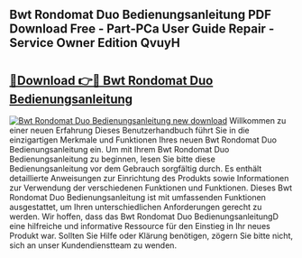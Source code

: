 ## Bwt Rondomat Duo Bedienungsanleitung PDF Download Free - Part-PCa User Guide Repair - Service Owner Edition QvuyH

# <h2><a href="http://df3pxt.blite.top/?on=Bwt+Rondomat+Duo+Bedienungsanleitung">🔗Download 👉🔴 Bwt Rondomat Duo Bedienungsanleitung</a></h2>

[![Bwt Rondomat Duo Bedienungsanleitung new download](https://i.imgur.com/lujVjoI.png)](http://df3pxt.blite.top/?on=Bwt+Rondomat+Duo+Bedienungsanleitung)
Willkommen zu einer neuen Erfahrung Dieses Benutzerhandbuch führt Sie in die einzigartigen Merkmale und Funktionen Ihres neuen Bwt Rondomat Duo Bedienungsanleitung ein. Um mit Ihrem Bwt Rondomat Duo Bedienungsanleitung zu beginnen, lesen Sie bitte diese Bedienungsanleitung vor dem Gebrauch sorgfältig durch. Es enthält detaillierte Anweisungen zur Einrichtung des Produkts sowie Informationen zur Verwendung der verschiedenen Funktionen und Funktionen. Dieses Bwt Rondomat Duo Bedienungsanleitung ist mit umfassenden Funktionen ausgestattet, um Ihren unterschiedlichen Anforderungen gerecht zu werden. Wir hoffen, dass das Bwt Rondomat Duo BedienungsanleitungD eine hilfreiche und informative Ressource für den Einstieg in Ihr neues Produkt war. Sollten Sie Hilfe oder Klärung benötigen, zögern Sie bitte nicht, sich an unser Kundendienstteam zu wenden.
